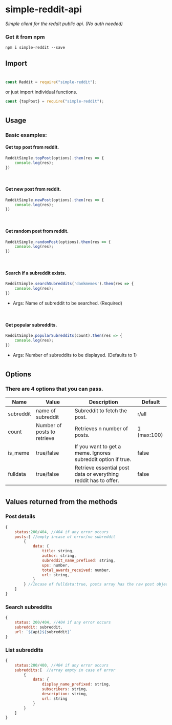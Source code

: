 # simple-reddit-api
_Simple client for the reddit public api. (No auth needed)_

### Get it from npm

`npm i simple-reddit --save`

## Import
#
```js
const Reddit = require("simple-reddit");
```
or just import individual functions.

```js
const {topPost} = require("simple-reddit");
```
#
## Usage
### Basic examples:
#### Get top post from reddit.
```js 
RedditSimple.topPost(options).then(res => {
    console.log(res);
})
```
&nbsp;
#### Get new post from reddit.
```js 
RedditSimple.newPost(options).then(res => {
    console.log(res);
})
```
&nbsp;
#### Get random post from reddit.
```js 
RedditSimple.randomPost(options).then(res => {
    console.log(res);
})
```
&nbsp;
#### Search if a subreddit exists.

```js 
RedditSimple.searchSubreddits('dankmemes').then(res => {
    console.log(res);
})
```
- Args: Name of subreddit to be searched. (Required)

&nbsp;
#### Get popular subreddits.
```js 
RedditSimple.popularSubreddits(count).then(res => {
    console.log(res);
})
```
- Args: Number of subreddits to be displayed. (Defaults to 1)
#
## Options
### There are 4 options that you can pass.
| Name      | Value                       | Description                                                      | Default     |
|-----------|-----------------------------|------------------------------------------------------------------|-------------|
| subreddit | name of subreddit           | Subreddit to fetch the post.                                     | r/all       |
| count     | Number of posts to retrieve | Retrieves n number of posts.                                     | 1 (max:100) |
| is_meme   | true/false                  | If you want to get a meme.  Ignores subreddit option if true.    | false       |
| fulldata  | true/false                  | Retrieve essential post data or  everything reddit has to offer. | false       |
#
## Values returned from the methods
### Post details
```js
{
    status:200/404, //404 if any error occurs
    posts:[ //empty incase of error/no subreddit
        {
            data: {
		        title: string,
		        author: string,
		        subreddit_name_prefixed: string,
		        ups: number,
		        total_awards_received: number,
		        url: string,
	        }
        } //Incase of fulldata:true, posts array has the raw post object returned by reddit
    ]
}
```
### Search subreddits
```js
{
	status: 200/404, //404 if any error occurs
	subreddit: subreddit,
	url: `${api}${subreddit}`
}
``` 
### List subreddits
```js
{
    status:200/400, //404 if any error occurs
    subreddits:[  //array empty in case of error
        {
            data: {
		        display_name_prefixed: string,
		        subscribers: string,
		        description: string,
		        url: string
            }
        }
    ]
}
```
#
